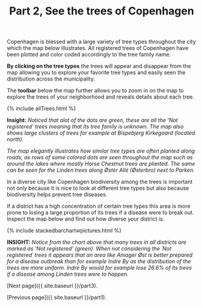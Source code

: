 ﻿---
layout: post
title: Part 2, See the trees of Copenhagen 
---
Copenhagen is blessed with a large variety of tree types throughout the city which the map below illustrates. 
All registered trees of Copenhagen have been plotted and color coded accordingly to the tree family name. 

**By clicking on the tree types** the trees will appear and disappear from the map allowing you to explore your favorite tree types and easily seen the distribution across the municipality. 

The **toolbar** below the map further allows you to zoom in on the map to explore the trees of your neighborhood and reveals details about each tree.


{% include allTrees.html %}

**Insight:** *Noticed that alot of the dots are green, these are all the ‘Not registered’ trees meaning that its tree family is unknown. The map also shows large clusters of trees for example at Bispebjerg Kirkegaard (located north).* 

*The map elegantly illustrates how similar tree types are often planted along roads, as rows of same colored dots are seen throughout the map such as around the lakes where mostly Horse Chestnut trees are planted. The same can be seen for the Linden trees along Øster Allé (Østerbro) next to Parken.*

In a diverse city like Copenhagen biodiversity among the trees is important not only because it is nice to look at different tree types but also because biodiversity helps prevent tree diseases. 

If a district has a high concentration of certain tree types this area is more prone to losing a large proportion of its trees if a disease were to break out. Inspect the map below and find out how diverse your district is. 

{% include stackedbarchartwpictures.html %}

**INSIGHT:** *Notice from the chart above that many trees in all districts are marked as ‘Not registered’ (green). When not considering the ´Not registered´ trees it appears that an area like Amager Øst is better prepared for a disease outbreak than for example Indre By as the distribution of the trees are more uniform. Indre By would for example lose 26.6% of its trees if a disease among Linden trees were to happen.*


[Next page]({{ site.baseurl }}/part3).

[Previous page]({{ site.baseurl }}/part1).




